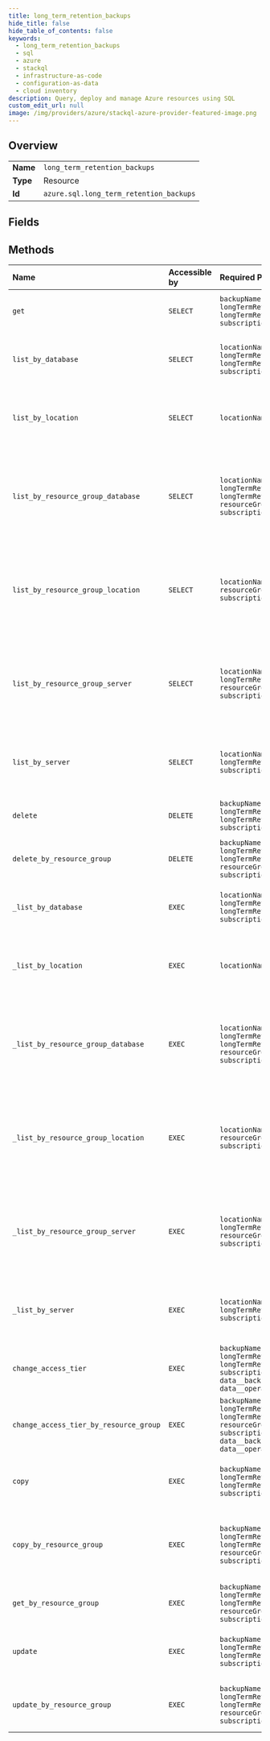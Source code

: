 ```yaml
---
title: long_term_retention_backups
hide_title: false
hide_table_of_contents: false
keywords:
  - long_term_retention_backups
  - sql
  - azure    
  - stackql
  - infrastructure-as-code
  - configuration-as-data
  - cloud inventory
description: Query, deploy and manage Azure resources using SQL
custom_edit_url: null
image: /img/providers/azure/stackql-azure-provider-featured-image.png
---
```

  
    

## Overview
<table><tbody>
<tr><td><b>Name</b></td><td><code>long_term_retention_backups</code></td></tr>
<tr><td><b>Type</b></td><td>Resource</td></tr>
<tr><td><b>Id</b></td><td><code>azure.sql.long_term_retention_backups</code></td></tr>
</tbody></table>

## Fields
## Methods
| Name | Accessible by | Required Params | Description |
|:-----|:--------------|:----------------|:------------|
| `get` | `SELECT` | `backupName, locationName, longTermRetentionDatabaseName, longTermRetentionServerName, subscriptionId` | Gets a long term retention backup. |
| `list_by_database` | `SELECT` | `locationName, longTermRetentionDatabaseName, longTermRetentionServerName, subscriptionId` | Lists all long term retention backups for a database. |
| `list_by_location` | `SELECT` | `locationName, subscriptionId` | Lists the long term retention backups for a given location. |
| `list_by_resource_group_database` | `SELECT` | `locationName, longTermRetentionDatabaseName, longTermRetentionServerName, resourceGroupName, subscriptionId` | Lists all long term retention backups for a database based on a particular resource group. |
| `list_by_resource_group_location` | `SELECT` | `locationName, resourceGroupName, subscriptionId` | Lists the long term retention backups for a given location based on resource group. |
| `list_by_resource_group_server` | `SELECT` | `locationName, longTermRetentionServerName, resourceGroupName, subscriptionId` | Lists the long term retention backups for a given server based on resource groups. |
| `list_by_server` | `SELECT` | `locationName, longTermRetentionServerName, subscriptionId` | Lists the long term retention backups for a given server. |
| `delete` | `DELETE` | `backupName, locationName, longTermRetentionDatabaseName, longTermRetentionServerName, subscriptionId` | Deletes a long term retention backup. |
| `delete_by_resource_group` | `DELETE` | `backupName, locationName, longTermRetentionDatabaseName, longTermRetentionServerName, resourceGroupName, subscriptionId` | Deletes a long term retention backup. |
| `_list_by_database` | `EXEC` | `locationName, longTermRetentionDatabaseName, longTermRetentionServerName, subscriptionId` | Lists all long term retention backups for a database. |
| `_list_by_location` | `EXEC` | `locationName, subscriptionId` | Lists the long term retention backups for a given location. |
| `_list_by_resource_group_database` | `EXEC` | `locationName, longTermRetentionDatabaseName, longTermRetentionServerName, resourceGroupName, subscriptionId` | Lists all long term retention backups for a database based on a particular resource group. |
| `_list_by_resource_group_location` | `EXEC` | `locationName, resourceGroupName, subscriptionId` | Lists the long term retention backups for a given location based on resource group. |
| `_list_by_resource_group_server` | `EXEC` | `locationName, longTermRetentionServerName, resourceGroupName, subscriptionId` | Lists the long term retention backups for a given server based on resource groups. |
| `_list_by_server` | `EXEC` | `locationName, longTermRetentionServerName, subscriptionId` | Lists the long term retention backups for a given server. |
| `change_access_tier` | `EXEC` | `backupName, locationName, longTermRetentionDatabaseName, longTermRetentionServerName, subscriptionId, data__backupStorageAccessTier, data__operationMode` | Change a long term retention backup access tier. |
| `change_access_tier_by_resource_group` | `EXEC` | `backupName, locationName, longTermRetentionDatabaseName, longTermRetentionServerName, resourceGroupName, subscriptionId, data__backupStorageAccessTier, data__operationMode` | Change a long term retention backup access tier. |
| `copy` | `EXEC` | `backupName, locationName, longTermRetentionDatabaseName, longTermRetentionServerName, subscriptionId` | Copy an existing long term retention backup. |
| `copy_by_resource_group` | `EXEC` | `backupName, locationName, longTermRetentionDatabaseName, longTermRetentionServerName, resourceGroupName, subscriptionId` | Copy an existing long term retention backup to a different server. |
| `get_by_resource_group` | `EXEC` | `backupName, locationName, longTermRetentionDatabaseName, longTermRetentionServerName, resourceGroupName, subscriptionId` | Gets a long term retention backup. |
| `update` | `EXEC` | `backupName, locationName, longTermRetentionDatabaseName, longTermRetentionServerName, subscriptionId` | Updates an existing long term retention backup. |
| `update_by_resource_group` | `EXEC` | `backupName, locationName, longTermRetentionDatabaseName, longTermRetentionServerName, resourceGroupName, subscriptionId` | Updates an existing long term retention backup. |
